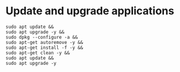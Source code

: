 # Update and upgrade applications
~~~
sudo apt update &&
sudo apt upgrade -y &&
sudo dpkg --configure -a &&
sudo apt-get autoremove -y &&
sudo apt-get install -f -y &&
sudo apt-get clean -y &&
sudo apt update &&
sudo apt upgrade -y
~~~
